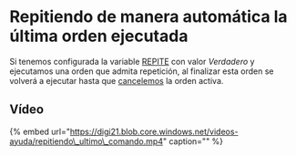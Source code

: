 # Repitiendo de manera automática la última orden ejecutada

Si tenemos configurada la variable [REPITE](../../ventana-de-dibujo/variables/r/repite.md) con valor _Verdadero_ y ejecutamos una orden que admita repetición, al finalizar esta orden se volverá a ejecutar hasta que [cancelemos](../formas-de-cancelar-una-orden.md) la orden activa.

## Vídeo

{% embed url="https://digi21.blob.core.windows.net/videos-ayuda/repitiendo\_ultimo\_comando.mp4" caption="" %}

